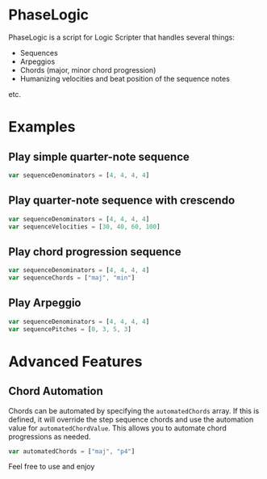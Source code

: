 # PhaseLogic
 
 PhaseLogic is a script for Logic Scripter that handles several things:
 - Sequences
 - Arpeggios
 - Chords (major, minor chord progression)
 - Humanizing velocities and beat position of the sequence notes
 
 etc.
 
# Examples

## Play simple quarter-note sequence
```js
var sequenceDenominators = [4, 4, 4, 4]
```

## Play quarter-note sequence with crescendo
```js
var sequenceDenominators = [4, 4, 4, 4]
var sequenceVelocities = [30, 40, 60, 100]
```

## Play chord progression sequence
```js
var sequenceDenominators = [4, 4, 4, 4]
var sequenceChords = ["maj", "min"]
```

## Play Arpeggio
```js
var sequenceDenominators = [4, 4, 4, 4]
var sequencePitches = [0, 3, 5, 3]
```

# Advanced Features
## Chord Automation

Chords can be automated by specifying the `automatedChords` array. If this is defined, it will override the step sequence chords and use the automation value for `automatedChordValue`. This allows you to automate chord progressions as needed.

```js
var automatedChords = ["maj", "p4"]
```

 
 Feel free to use and enjoy
